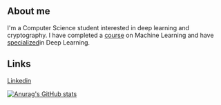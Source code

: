 ## About me
I'm a Computer Science student interested in deep learning and cryptography. 
I have completed a [course](https://coursera.org/verify/BG6FPH3RUZ9X) on Machine Learning and have [specialized](https://coursera.org/verify/specialization/JYBKS8YFFQUG)in Deep Learning.

## Links
[Linkedin](https://www.linkedin.com/in/ghulam-ahmed-7a9744198/)

[![Anurag's GitHub stats](https://github-readme-stats.vercel.app/api?username=gahme&theme=gruvbox&hide=issues&hide_rank=true)](https://github.com/anuraghazra/github-readme-stats)
